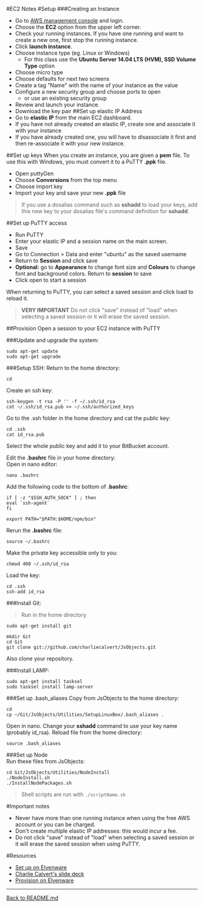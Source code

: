 #EC2 Notes
#Setup
###Creating an Instance
 - Go to [AWS management console](https://www.amazon.com/ap/signin?openid.assoc_handle=aws&openid.return_to=https%3A%2F%2Fsignin.aws.amazon.com%2Foauth%3Fresponse_type%3Dcode%26client_id%3Darn%253Aaws%253Aiam%253A%253A015428540659%253Auser%252Fhomepage%26redirect_uri%3Dhttps%253A%252F%252Fus-west-2.console.aws.amazon.com%252Fconsole%252Fhome%253Fregion%253Dus-west-2%2526state%253DhashArgs%252523%2526isauthcode%253Dtrue%26noAuthCookie%3Dtrue&openid.mode=checkid_setup&openid.ns=http%3A%2F%2Fspecs.openid.net%2Fauth%2F2.0&openid.identity=http%3A%2F%2Fspecs.openid.net%2Fauth%2F2.0%2Fidentifier_select&openid.claimed_id=http%3A%2F%2Fspecs.openid.net%2Fauth%2F2.0%2Fidentifier_select&action=&disableCorpSignUp=&clientContext=&marketPlaceId=&poolName=&authCookies=&pageId=aws.ssop&siteState=registered%2Cen_us&accountStatusPolicy=P1&sso=&openid.pape.preferred_auth_policies=MultifactorPhysical&openid.pape.max_auth_age=120&openid.ns.pape=http%3A%2F%2Fspecs.openid.net%2Fextensions%2Fpape%2F1.0&server=%2Fap%2Fsignin%3Fie%3DUTF8&accountPoolAlias=&forceMobileApp=0&forceMobileLayout=0) and login.
 - Choose the **EC2** option from the upper left corner.
 - Check your running instances. If you have one running and want to create a new one, first stop the running instance.
 - Click **launch instance**.
 - Choose instance type (eg. Linux or Windows)
	 - For this class use the **Ubuntu Server 14.04 LTS (HVM), SSD Volume Type** option
 - Choose micro type
 - Choose defaults for next two screens
 - Create a tag "Name" with the name of your instance as the value
 - Configure a new security group and choose ports to open
	 - or use an existing security group
 - Review and launch your instance.
 - Download the key pair
##Set up elastic IP Address
 - Go to **elastic IP** from the main EC2 dashboard. 
 - If you have not already created an elastic IP, create one and associate it with your instance
 - If you have already created one, you will have to disassociate it first and then re-associate it with your new instance.

##Set up keys
When you create an instance, you are given a **pem** file. To use this with Windows, you must convert it to a PuTTY **.ppk** file.  

 - Open puttyGen
 - Choose **Conversions** from  the top menu
 - Choose import key
 - Import your key and save your new **.ppk** file


>If you use a dosalias command such as **sshadd** to load your keys, add this new key to your dosalias file's command definition for **sshadd**.


##Set up PuTTY access
 - Run PuTTY
 - Enter your elastic IP and a session name on the main screen.
 - Save
 - Go to Connection > Data and enter "ubuntu" as the saved username
 - Return to **Session** and click save
 - **Optional:** go to **Appearance** to change font size and **Colours** to change font and background colors. Return to **session** to save
 - Click open to start a session

When returning to PuTTY, you can select a saved session and click load to reload it.


>**VERY IMPORTANT**  Do not click "save" instead of "load" when selecting a saved session or it will erase the saved session.


##Provision
Open a session to your EC2 instance with PuTTY  

###Update and upgrade the system:  

	
	sudo apt-get update
	sudo apt-get upgrade 

###Setup SSH: 
Return to the home directory:  

	cd

Create an ssh key:  

	ssh-keygen -t rsa -P '' -f ~/.ssh/id_rsa 
	cat ~/.ssh/id_rsa.pub >> ~/.ssh/authorized_keys

Go to the .ssh folder in the home directory and cat the public key:  

	cd .ssh
	cat id_rsa.pub
Select the whole public key and add it to your BitBucket account.

Edit the **.bashrc** file in your home directory:  
Open in nano editor:  

	nano .bashrc

Add the following code to the bottom of **.bashrc**:  

	if [ -z "$SSH_AUTH_SOCK" ] ; then
    eval `ssh-agent` 
	fi

	export PATH="$PATH:$HOME/npm/bin"

Rerun the **.bashrc** file:  

	source ~/.bashrc

Make the private key accessible only to you: 

	chmod 400 ~/.ssh/id_rsa

Load the key:  

	cd .ssh
	ssh-add id_rsa


###Install Git: 
>Run in the home directory 

	sudo apt-get install git

	mkdir Git
	cd Git
	git clone git://github.com/charliecalvert/JsObjects.git
Also clone your repository.

###Install LAMP:  

	sudo apt-get install tasksel
	sudo tasksel install lamp-server

###Set up .bash_aliases
Copy from JsObjects to the home directory:  

	cd
	cp ~/Git/JsObjects/Utilities/SetupLinuxBox/.bash_aliases .

Open in nano. Change your **sshadd** command to use your key name (probably id_rsa). Reload file from the home directory:  

	source .bash_aliases
###Set up Node  
Run these files from JsObjects:  

	cd Git/JsObjects/Utilities/NodeInstall
	./NodeInstall.sh
	./InstallNodePackages.sh


>Shell scripts are run with `./scriptName.sh`



#Important notes
 - Never have more than one running instance when using the free AWS account or you can be charged.
 - Don't create multiple elastic IP addresses: this would incur a fee.
 - Do not click "save" instead of "load" when selecting a saved session or it will erase the saved session when using PuTTY.

#Resources
 - [Set up on Elvenware](http://www.ccalvert.net/books/CloudNotes/Assignments/Ec2GetStarted.html)
 - [Charlie Calvert's slide deck](http://bit.ly/ec2-aws)
 - [Provision on Elvenware](http://www.ccalvert.net/books/CloudNotes/Assignments/Ec2Provision.html)

-------------
[Back to README.md](https://github.com/SamanthaHoke/Markdown-Documents/blob/master/README.md)